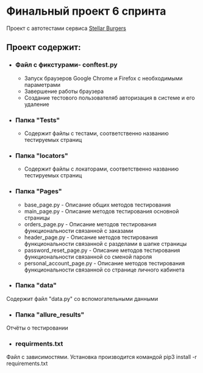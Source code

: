 # Финальный проект 6 спринта

Проект с автотестами сервиса
[Stellar Burgers](https://stellarburgers.nomoreparties.site/)

## Проект содержит:

- ### Файл с фикстурами- conftest.py
  + Запуск браузеров Google Chrome и Firefox с необходимыми параметрами
  + Завершение работы браузера
  + Создание тестового пользователяб авторизация в системе и его удаление
- ### Папка "Tests"
  + Содержит файлы с тестами, соответственно названию тестируемых страниц

- ### Папка "locators"
    + Содержит файлы с локаторами, соответственно названию тестируемых страниц


- ### Папка "Pages"
    + base_page.py - Описание общих методов тестирования
    + main_page.py - Описание методов тестирования основной страницы
    + orders_page.py - Описание методов тестирования функциональности связанной с заказами
    + header_page.py - Описание методов тестирования функциональности связанной с разделами в шапке страницы
    + password_reset_page.py - Описание методов тестирования функциональности связанной со сменой пароля
    + personal_account_page.py - Описание методов тестирования функциональности связанной со странице личного кабинета

- ### Папка "data"
Содержит файл "data.py" со вспомогательными данными

- ### Папка "allure_results"
Отчёты о тестировании

- ### requirments.txt
Файл с зависимостями. Установка производится командой pip3 install -r requirements.txt
